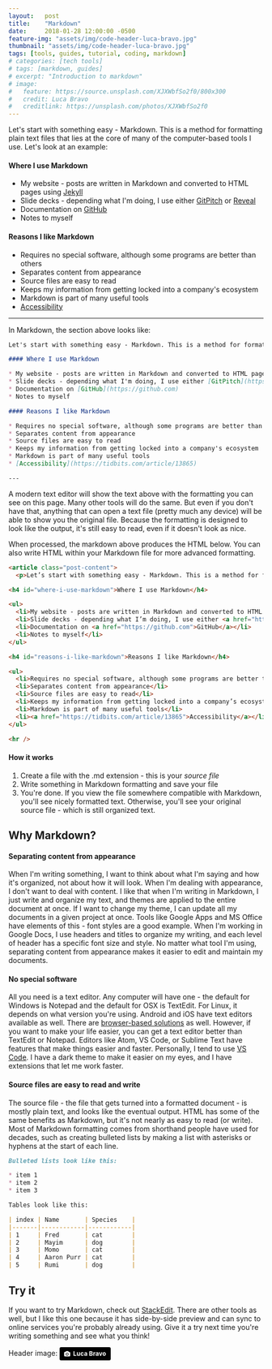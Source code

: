 ```yaml
---
layout:   post
title:    "Markdown"
date:     2018-01-28 12:00:00 -0500
feature-img: "assets/img/code-header-luca-bravo.jpg"
thumbnail: "assets/img/code-header-luca-bravo.jpg"
tags: [tools, guides, tutorial, coding, markdown]
# categories: [tech tools]
# tags: [markdown, guides]
# excerpt: "Introduction to markdown"
# image:
#   feature: https://source.unsplash.com/XJXWbfSo2f0/800x300
#   credit: Luca Bravo
#   creditlink: https://unsplash.com/photos/XJXWbfSo2f0
---
```

Let's start with something easy - Markdown. This is a method for formatting plain text files that lies at the core of many of the computer-based tools I use. Let's look at an example:

#### Where I use Markdown

* My website - posts are written in Markdown and converted to HTML pages using [Jekyll](https://jekyllrb.com/)
* Slide decks - depending what I'm doing, I use either [GitPitch](https://gitpitch.com/) or [Reveal](http://lab.hakim.se/reveal-js/#/)
* Documentation on [GitHub](https://github.com)
* Notes to myself

#### Reasons I like Markdown

* Requires no special software, although some programs are better than others
* Separates content from appearance
* Source files are easy to read
* Keeps my information from getting locked into a company's ecosystem
* Markdown is part of many useful tools
* [Accessibility](https://tidbits.com/article/13865)

---

In Markdown, the section above looks like:
```markdown
Let's start with something easy - Markdown. This is a method for formatting plain text files that lies at the core of many of the computer-based tools I use. Let's look at an example:

#### Where I use Markdown

* My website - posts are written in Markdown and converted to HTML pages using [Jekyll](https://jekyllrb.com/)
* Slide decks - depending what I'm doing, I use either [GitPitch](https://gitpitch.com/) or [Reveal](http://lab.hakim.se/reveal-js/#/)
* Documentation on [GitHub](https://github.com)
* Notes to myself

#### Reasons I like Markdown

* Requires no special software, although some programs are better than others
* Separates content from appearance
* Source files are easy to read
* Keeps my information from getting locked into a company's ecosystem
* Markdown is part of many useful tools
* [Accessibility](https://tidbits.com/article/13865)

---
```

A modern text editor will show the text above with the formatting you can see on this page. Many other tools will do the same. But even if you don't have that, anything that can open a text file (pretty much any device) will be able to show you the original file. Because the formatting is designed to look like the output, it's still easy to read, even if it doesn't look as nice.

When processed, the markdown above produces the HTML below. You can also write HTML within your Markdown file for more advanced formatting.

```html
<article class="post-content">
  <p>Let’s start with something easy - Markdown. This is a method for formatting plain text files that lies at the core of many of the computer-based tools I use. Let’s look at an example:</p>

<h4 id="where-i-use-markdown">Where I use Markdown</h4>

<ul>
  <li>My website - posts are written in Markdown and converted to HTML pages using <a href="https://jekyllrb.com/">Jekyll</a></li>
  <li>Slide decks - depending what I’m doing, I use either <a href="https://gitpitch.com/">GitPitch</a> or <a href="http://lab.hakim.se/reveal-js/#/">Reveal</a></li>
  <li>Documentation on <a href="https://github.com">GitHub</a></li>
  <li>Notes to myself</li>
</ul>

<h4 id="reasons-i-like-markdown">Reasons I like Markdown</h4>

<ul>
  <li>Requires no special software, although some programs are better than others</li>
  <li>Separates content from appearance</li>
  <li>Source files are easy to read</li>
  <li>Keeps my information from getting locked into a company’s ecosystem</li>
  <li>Markdown is part of many useful tools</li>
  <li><a href="https://tidbits.com/article/13865">Accessibility</a></li>
</ul>

<hr />
```


#### How it works

1. Create a file with the .md extension - this is your *source file*
2. Write something in Markdown formatting and save your file
3. You're done. If you view the file somewhere compatible with Markdown, you'll see nicely formatted text. Otherwise, you'll see your original source file - which is still organized text.

## Why Markdown?

#### Separating content from appearance

When I'm writing something, I want to think about what I'm saying and how it's organized, not about how it will look. When I'm dealing with appearance, I don't want to deal with content. I like that when I'm writing in Markdown, I just write and organize my text, and themes are applied to the entire document at once. If I want to change my theme, I can update all my documents in a given project at once. Tools like Google Apps and MS Office have elements of this - font styles are a good example. When I'm working in Google Docs, I use headers and titles to organize my writing, and each level of header has a specific font size and style. No matter what tool I'm using, separating content from appearance makes it easier to edit and maintain my documents.

#### No special software

All you need is a text editor. Any computer will have one - the default for Windows is Notepad and the default for OSX is TextEdit. For Linux, it depends on what version you're using. Android and iOS have text editors available as well. There are [browser-based solutions](https://stackedit.io/) as well. However, if you want to make your life easier, you can get a text editor better than TextEdit or Notepad. Editors like Atom, VS Code, or Sublime Text have features that make things easier and faster. Personally, I tend to use [VS Code](https://code.visualstudio.com/). I have a dark theme to make it easier on my eyes, and I have extensions that let me work faster.

#### Source files are easy to read and write

The source file - the file that gets turned into a formatted document - is mostly plain text, and looks like the eventual output. HTML has some of the same benefits as Markdown, but it's not nearly as easy to read (or write). Most of Markdown formatting comes from shorthand people have used for decades, such as creating bulleted lists by making a list with asterisks or hyphens at the start of each line.

```markdown
Bulleted lists look like this:

* item 1
* item 2
* item 3

Tables look like this:

| index | Name       | Species    |
|-------|------------|------------|
| 1     | Fred       | cat        |
| 2     | Mayim      | dog        |
| 3     | Momo       | cat        |
| 4     | Aaron Purr | cat        |
| 5     | Rumi       | dog        |
```

## Try it

If you want to try Markdown, check out [StackEdit](https://stackedit.io/). There are other tools as well, but I like this one because it has side-by-side preview and can sync to online services you're probably already using. Give it a try next time you're writing something and see what you think!

Header image: <a style="background-color:black;color:white;text-decoration:none;padding:4px 6px;font-family:-apple-system, BlinkMacSystemFont, &quot;San Francisco&quot;, &quot;Helvetica Neue&quot;, Helvetica, Ubuntu, Roboto, Noto, &quot;Segoe UI&quot;, Arial, sans-serif;font-size:12px;font-weight:bold;line-height:1.2;display:inline-block;border-radius:3px" href="https://unsplash.com/@lucabravo?utm_medium=referral&amp;utm_campaign=photographer-credit&amp;utm_content=creditBadge" target="_blank" rel="noopener noreferrer" title="Download free do whatever you want high-resolution photos from Luca Bravo"><span style="display:inline-block;padding:2px 3px"><svg xmlns="http://www.w3.org/2000/svg" style="height:12px;width:auto;position:relative;vertical-align:middle;top:-1px;fill:white" viewBox="0 0 32 32"><title>unsplash-logo</title><path d="M20.8 18.1c0 2.7-2.2 4.8-4.8 4.8s-4.8-2.1-4.8-4.8c0-2.7 2.2-4.8 4.8-4.8 2.7.1 4.8 2.2 4.8 4.8zm11.2-7.4v14.9c0 2.3-1.9 4.3-4.3 4.3h-23.4c-2.4 0-4.3-1.9-4.3-4.3v-15c0-2.3 1.9-4.3 4.3-4.3h3.7l.8-2.3c.4-1.1 1.7-2 2.9-2h8.6c1.2 0 2.5.9 2.9 2l.8 2.4h3.7c2.4 0 4.3 1.9 4.3 4.3zm-8.6 7.5c0-4.1-3.3-7.5-7.5-7.5-4.1 0-7.5 3.4-7.5 7.5s3.3 7.5 7.5 7.5c4.2-.1 7.5-3.4 7.5-7.5z"></path></svg></span><span style="display:inline-block;padding:2px 3px">Luca Bravo</span></a>